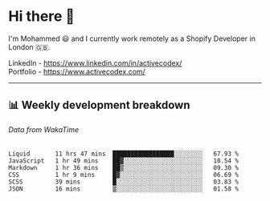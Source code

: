 # Hi there 👋

I'm Mohammed 😃 and I currently work remotely as a Shopify Developer in London 🇬🇧.

LinkedIn - https://www.linkedin.com/in/activecodex/
<br/>
Portfolio - https://www.activecodex.com/

---

## 📊 Weekly development breakdown
###### Data from WakaTime

<!--START_SECTION:waka-->

```text
Liquid       11 hrs 47 mins  █████████████████░░░░░░░░   67.93 %
JavaScript   1 hr 49 mins    ██▓░░░░░░░░░░░░░░░░░░░░░░   10.54 %
Markdown     1 hr 36 mins    ██▒░░░░░░░░░░░░░░░░░░░░░░   09.30 %
CSS          1 hr 9 mins     █▓░░░░░░░░░░░░░░░░░░░░░░░   06.69 %
SCSS         39 mins         █░░░░░░░░░░░░░░░░░░░░░░░░   03.83 %
JSON         16 mins         ▒░░░░░░░░░░░░░░░░░░░░░░░░   01.58 %
```

<!--END_SECTION:waka-->
